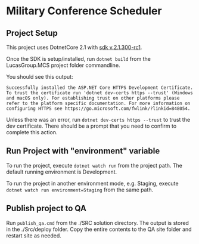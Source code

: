# Military Conference Scheduler

## Project Setup

This project uses DotnetCore 2.1 with [sdk v.2.1.300-rc1](https://www.microsoft.com/net/download/dotnet-core/sdk-2.1.300-rc1).

Once the SDK is setup/installed, run `dotnet build` from the LucasGroup.MCS project folder commandline.

You should see this output:

`
Successfully installed the ASP.NET Core HTTPS Development Certificate.
To trust the certificate run 'dotnet dev-certs https --trust' (Windows and macOS only). For establishing trust on other platforms please refer to the platform specific documentation.
For more information on configuring HTTPS see https://go.microsoft.com/fwlink/?linkid=848054.
`

Unless there was an error, run `dotnet dev-certs https --trust` to trust the dev certificate. There should be a prompt that you need to confirm to complete this action.

## Run Project with "environment" variable

To run the project, execute `dotnet watch run` from the project path. The default running environment is Development.

To run the project in another environment mode, e.g. Staging, execute `dotnet watch run environment=Staging` from the same path.

## Publish project to QA

Run `publish_qa.cmd` from the ./SRC solution directory. The output is stored in the ./Src/deploy folder. Copy the entire contents to the QA site folder and restart site as needed.